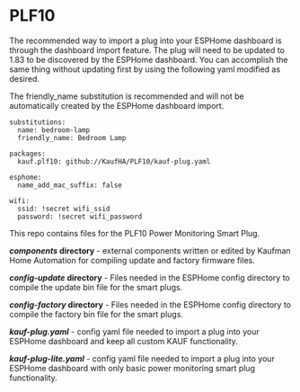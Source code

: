 # PLF10


The recommended way to import a plug into your ESPHome dashboard is through the dashboard import feature. The plug will need to be updated to 1.83 to be discovered by the ESPHome dashboard. You can accomplish the same thing without updating first by using the following yaml modified as desired.

The friendly_name substitution is recommended and will not be automatically created by the ESPHome dashboard import.

```
substitutions:
  name: bedroom-lamp
  friendly_name: Bedroom Lamp
  
packages:
  kauf.plf10: github://KaufHA/PLF10/kauf-plug.yaml

esphome:
  name_add_mac_suffix: false

wifi:
  ssid: !secret wifi_ssid
  password: !secret wifi_password
```

This repo contains files for the PLF10 Power Monitoring Smart Plug.

***components* directory** - external components written or edited by Kaufman Home Automation for compiling update and factory firmware files.

***config-update* directory** - Files needed in the ESPHome config directory to compile the update bin file for the smart plugs.

***config-factory* directory** - Files needed in the ESPHome config directory to compile the factory bin file for the smart plugs.

***kauf-plug.yaml*** - config yaml file needed to import a plug into your ESPHome dashboard and keep all custom KAUF functionality.

***kauf-plug-lite.yaml*** - config yaml file needed to import a plug into your ESPHome dashboard with only basic power monitoring smart plug functionality.
